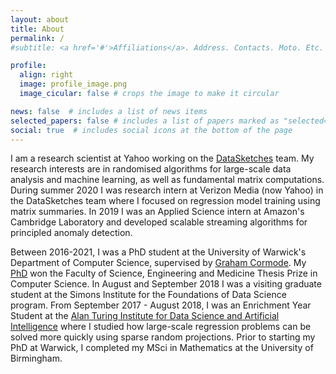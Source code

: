 ```yaml
---
layout: about
title: About
permalink: /
#subtitle: <a href='#'>Affiliations</a>. Address. Contacts. Moto. Etc.

profile:
  align: right
  image: profile_image.png
  image_cicular: false # crops the image to make it circular

news: false  # includes a list of news items
selected_papers: false # includes a list of papers marked as "selected={true}"
social: true  # includes social icons at the bottom of the page
---
```


I am a research scientist at Yahoo working on the [DataSketches](https://datasketches.apache.org/) team.
My research interests are in randomised algorithms for large-scale data analysis and machine learning, as well as fundamental matrix computations.
During summer 2020 I was research intern at Verizon Media (now Yahoo) in the 
DataSketches team where I focused on regression model training using matrix summaries.
In 2019 I was an Applied Science intern at Amazon's Cambridge Laboratory and 
developed scalable streaming algorithms for principled anomaly detection.

Between 2016-2021, I was a PhD student at the University of Warwick's Department of Computer Science, supervised by 
[Graham Cormode](http://dimacs.rutgers.edu/~graham/).
My [PhD](http://wrap.warwick.ac.uk/161585/) won the Faculty of Science, Engineering and Medicine Thesis Prize in Computer Science.
In August and September 2018 I was a visiting graduate student at the Simons
Institute for the Foundations of Data Science program.
From September 2017 - August 2018, I was an Enrichment Year Student at the [Alan Turing Institute for
Data Science and Artificial Intelligence](https://www.turing.ac.uk/) where I studied how large-scale regression problems
can be solved more quickly using sparse random projections.
Prior to starting my PhD at Warwick, I completed my MSci
in Mathematics at the University of Birmingham.
